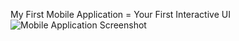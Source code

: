 My First Mobile Application = Your First Interactive UI
![Mobile Application Screenshot](Screenshot/your.PNG)
